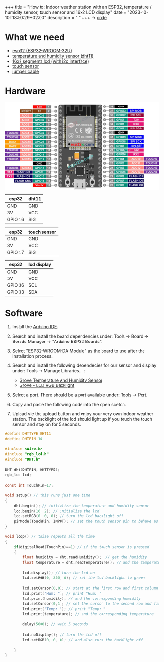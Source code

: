 +++
title = "How to: Indoor weather station with an ESP32, temperature / humidity sensor, touch sensor and 16x2 LCD display"
date = "2023-10-10T18:50:29+02:00"
description = " "
+++
-> [code](https://github.com/Yodale1000/Moxd-lab-Makerspace/blob/main/introduction.ino)

# What we need

- [esp32 (ESP32-WROOM-32U)](https://docs.espressif.com/projects/esp-idf/en/latest/esp32/hw-reference/esp32/get-started-devkitc.html)
- [temperature and humidity sensor (dht11)](https://wiki.seeedstudio.com/Grove-TemperatureAndHumidity_Sensor/)
- [16x2 segments lcd (with i2c interface)](https://wiki.seeedstudio.com/Grove-LCD_RGB_Backlight/)
- [touch sensor](https://wiki.seeedstudio.com/Grove-Touch_Sensor/)
- [jumper cable](https://www.amazon.de/Female-Female-Male-Female-Male-Male-Steckbr%C3%BCcken-Drahtbr%C3%BCcken-bunt/dp/B01EV70C78)

# Hardware

![Pinout](esp32_pinout.webp)

| esp32   | dht11 |
|---------|-------|
| GND     | GND   |
| 3V      | VCC   |
| GPIO 16 | SIG   |

| esp32   | touch sensor |
|---------|--------------|
| GND     | GND          |
| 3V      | VCC          |
| GPIO 17 | SIG          |

| esp32   | lcd display |
|---------|-------------|
| GND     | GND         |
| 5V      | VCC         |
| GPIO 36 | SCL         |
| GPIO 33 | SDA         |

# Software

1. Install the [Arduino IDE](https://www.arduino.cc/en/software).
2. Search and install the board dependencies under: Tools -> Board -> Borads Manager -> "Arduino ESP32 Boards".
3. Select "ESP32-WROOM-DA Module" as the board to use after the installation process.
4. Search and install the following dependecies for our sensor and display under: Tools -> Manage Libraries... :

   - [Grove Temperature And Humidity Sensor](https://github.com/Seeed-Studio/Grove_Temperature_And_Humidity_Sensor)
   - [Grove - LCD RGB Backlight](https://github.com/Seeed-Studio/Grove_LCD_RGB_Backlight)

5. Select a port. There should be a port available under: Tools -> Port.
6. Copy and paste the following code into the open scetch.
7. Upload vie the upload button and enjoy your very own indoor weather station. The backlight of the lcd should light up if you touch the touch sensor and stay on for 5 seconds.

```c
#define DHTTYPE DHT11
#define DHTPIN 16

#include <Wire.h>
#include "rgb_lcd.h"
#include "DHT.h"

DHT dht(DHTPIN, DHTTYPE);
rgb_lcd lcd;

const int TouchPin=17;

void setup() // this runs just one time
{
    dht.begin(); // initialize the temperature and humidity sensor
    lcd.begin(16, 2); // initialize the lcd
    lcd.setRGB(0, 0, 0); // turn the lcd backlight off
    pinMode(TouchPin, INPUT); // set the touch sensor pin to behave as an input 
}

void loop() // thise repeats all the time
{
    if(digitalRead(TouchPin)==1) // if the touch sensor is pressed
    {
        float humidity = dht.readHumidity();  // get the humidity
        float temperature = dht.readTemperature(); // and the temperature
        
        lcd.display(); // turn the lcd on
        lcd.setRGB(0, 255, 0); // set the lcd backlight to green
        
        lcd.setCursor(0,0); // start at the first row and first column of the lcd
        lcd.print("Hum: "); // print "Hum: "
        lcd.print(humidity); // and the corresponding humidity
        lcd.setCursor(0,1); // set the cursor to the second row and first column
        lcd.print("Temp: "); // print "Temp: "
        lcd.print(temperature); // and the corresponding temperature
        
        delay(5000); // wait 5 seconds
        
        lcd.noDisplay(); // turn the lcd off
        lcd.setRGB(0, 0, 0); // and also turn the backlight off

    }
}
```